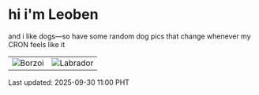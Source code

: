 # hi i'm Leoben

and i like dogs—so have some random dog pics that change whenever my CRON feels like it

|  |  |
|--------|----------|
| ![Borzoi](https://random-dog-vercel.vercel.app/api/random-borzoi?v=1759201226) | ![Labrador](https://random-dog-vercel.vercel.app/api/random-labrador?v=1759201226) |

Last updated: 2025-09-30 11:00 PHT
